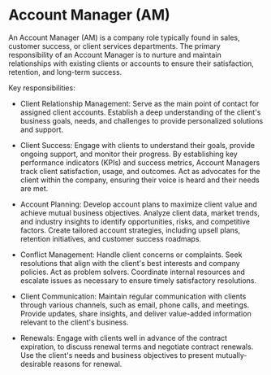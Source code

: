 # Account Manager (AM)

An Account Manager (AM) is a company role typically found in sales, customer success, or client services departments. The primary responsibility of an Account Manager is to nurture and maintain relationships with existing clients or accounts to ensure their satisfaction, retention, and long-term success. 

Key responsibilities:

* Client Relationship Management: Serve as the main point of contact for assigned client accounts. Establish a deep understanding of the client's business goals, needs, and challenges to provide personalized solutions and support.

* Client Success: Engage with clients to understand their goals, provide ongoing support, and monitor their progress. By establishing key performance indicators (KPIs) and success metrics, Account Managers track client satisfaction, usage, and outcomes. Act as advocates for the client within the company, ensuring their voice is heard and their needs are met.

* Account Planning: Develop account plans to maximize client value and achieve mutual business objectives. Analyze client data, market trends, and industry insights to identify opportunities, risks, and competitive factors. Create tailored account strategies, including upsell plans, retention initiatives, and customer success roadmaps.

* Conflict Management: Handle client concerns or complaints. Seek resolutions that align with the client's best interests and company policies. Act as problem solvers. Coordinate internal resources and escalate issues as necessary to ensure timely satisfactory resolutions.

* Client Communication: Maintain regular communication with clients through various channels, such as email, phone calls, and meetings. Provide updates, share insights, and deliver value-added information relevant to the client's business. 

* Renewals: Engage with clients well in advance of the contract expiration, to discuss renewal terms and negotiate contract renewals. Use the client's needs and business objectives to present mutually-desirable reasons for renewal.
